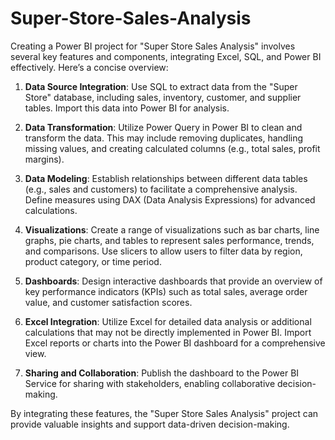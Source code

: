 # Super-Store-Sales-Analysis
Creating a Power BI project for "Super Store Sales Analysis" involves several key features and components, integrating Excel, SQL, and Power BI effectively. Here’s a concise overview:

1. **Data Source Integration**: Use SQL to extract data from the "Super Store" database, including sales, inventory, customer, and supplier tables. Import this data into Power BI for analysis.

2. **Data Transformation**: Utilize Power Query in Power BI to clean and transform the data. This may include removing duplicates, handling missing values, and creating calculated columns (e.g., total sales, profit margins).

3. **Data Modeling**: Establish relationships between different data tables (e.g., sales and customers) to facilitate a comprehensive analysis. Define measures using DAX (Data Analysis Expressions) for advanced calculations.

4. **Visualizations**: Create a range of visualizations such as bar charts, line graphs, pie charts, and tables to represent sales performance, trends, and comparisons. Use slicers to allow users to filter data by region, product category, or time period.

5. **Dashboards**: Design interactive dashboards that provide an overview of key performance indicators (KPIs) such as total sales, average order value, and customer satisfaction scores.

6. **Excel Integration**: Utilize Excel for detailed data analysis or additional calculations that may not be directly implemented in Power BI. Import Excel reports or charts into the Power BI dashboard for a comprehensive view.

7. **Sharing and Collaboration**: Publish the dashboard to the Power BI Service for sharing with stakeholders, enabling collaborative decision-making.

By integrating these features, the "Super Store Sales Analysis" project can provide valuable insights and support data-driven decision-making.
